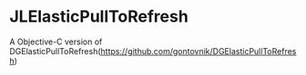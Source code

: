 # JLElasticPullToRefresh
A Objective-C version of DGElasticPullToRefresh(https://github.com/gontovnik/DGElasticPullToRefresh)
